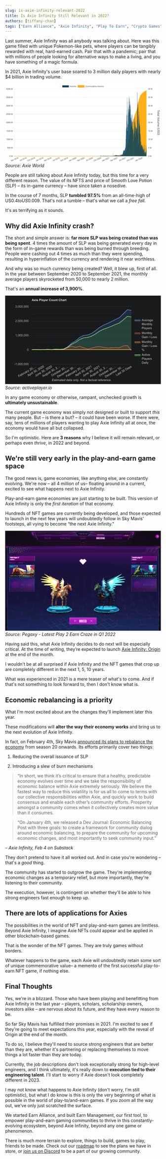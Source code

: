 ```yaml
---
slug: is-axie-infinity-relevant-2022
title: Is Axie Infinity Still Relevant in 2022? 
authors: [tiffany-chan]
tags: ["Earn Alliance", "Axie Infinity", "Play To Earn", "Crypto Games", "NFT Games", "SLP"]
---
```


Last summer, Axie Infinity was all anybody was talking about. Here was this game filled with unique Pokemon-like pets, where players can be tangibly rewarded with real, hard-earned cash. Pair that with a pandemic; pair that with millions of people looking for alternative ways to make a living, and you have something of a magic formula.

In 2021, Axie Infinity's user base soared to 3 million daily players with nearly $4 billion in trading volume.

![Axie World](axieworld.png)
_Source: Axie World_

People are still talking about Axie Infinity today, but this time for a very different reason. The value of its NFTS and price of Smooth Love Potion (SLP) – its in-game currency – have since taken a nosedive.

In the course of 7 months, SLP **tumbled 97.5%** from an all-time-high of US$0.4 to US$0.009. That's not a tumble – that's what we call a _free fall_.

It's as terrifying as it sounds.



## Why did Axie Infinity crash?

The short and simple answer is: **far more SLP was being created than was being spent**. 4 times the amount of SLP was being generated every day in the form of in-game rewards than was being burned through breeding. People were cashing out 4 times as much than they were spending, resulting in hyperinflation of the currency and rendering it near worthless. 

And why was so much currency being created? Well, it blew up, first of all. In the year between September 2020 to September 2021, the monthly average players skyrocketed from 50,000 to nearly 2 million.

That's an **annual increase of 3,900%**.

![Axie Player Count Chart](axieplayercount.png)
_Source: activeplayer.io_

In any game economy or otherwise, rampant, unchecked growth is **ultimately unsustainable**.

The current game economy was simply not designed or built to support _this_ many people. But – is there a but? – it could have been worse. If there were, say, tens of millions of players wanting to play Axie Infinity all at once, the economy would have all but collapsed.

So I'm optimistic. Here are **3 reasons** why I believe it will remain relevant, or perhaps even _thrive_, in 2022 and beyond.


## We're still very early in the play-and-earn game space

The good news is, game economies, like anything else, are constantly evolving. We're now – all 4 million of us– floating around in a current, excited to see what happens next to Axie Infinity.

Play-and-earn game economies are just starting to be built. This version of Axie Infinity is only the _first iteration_ of that economy.

Hundreds of NFT games are currently being developed, and those expected to launch in the next few years will undoubtedly follow in Sky Mavis’ footsteps, all vying to become “the next Axie Infinity."

![Pegaxy](pegaxy.png)
_Source: Pegaxy - Latest Play 2 Earn Craze in Q1 2022_


Having said this, what Axie Infinity decides to do next will be especially critical. At the time of writing, they’re expected to launch [Axie Infinity: Origin](https://axie.substack.com/p/origin?s=r "Axie Infinity: Origin") at the end of the month.

I wouldn't be at all surprised if Axie Infinity and the NFT games that crop up are completely different in the next 1, 5, 10 years.

What was experienced in 2021 is a mere teaser of what's to come. And if that's not something to look forward to, then I don't know what is. 


## Economic rebalancing is a priority

What I'm most excited about are the changes they'll implement later this year.

These modifications will **alter the way their economy works** and bring us to the next evolution of Axie Infinity.

In fact, on February 4th, Sky Mavis [announced its plans to rebalance the economy](https://axie.substack.com/p/upcoming-season-20-and-economic-balancing?s=r "announced its plans to rebalance the economy") from season 20 onwards. Its efforts primarily cover two things:

1. Reducing the overall issuance of SLP

2. Introducing a slew of burn mechanisms

> “In short, we think it’s critical to ensure that a healthy, predictable economy evolves over time and we take the responsibility of economic balance within Axie extremely seriously. We believe the fastest way to reduce this volatility is for us all to come to terms with our collective responsibilities within Axie, and quickly work to build consensus and enable each other’s community efforts. Prosperity amongst a community comes when it collectively creates more value than it consumes. 

> “On January 4th, we released a Dev Journal: Economic Balancing Post with three goals: to create a framework for community dialog around economic balancing, to prepare the community for upcoming economic changes, and most importantly to seek community input.” 

_– Axie Infinity, Feb 4 on Substack_

They don't pretend to have it all worked out. And in case you're wondering – that's a _good_ thing.

The community has started to outgrow the game. They're implementing economic changes as a temporary relief, but more importantly, they're listening to their community.

The execution, however, is contingent on whether they'll be able to hire strong engineers fast enough to keep up. 



## There are lots of applications for Axies 

The possibilities in the world of NFT and play-and-earn games are limitless. Beyond Axie Infinity, I imagine Axie NFTs could appear and be applied in other blockchain-based games. 

That is the wonder of the NFT games. They are truly games without borders. 

Whatever happens to the game, each Axie will undoubtedly retain some sort of unique commemorative value– a memento of the first successful play-to-earn NFT game, if nothing else. 



## Final Thoughts  

Yes, we're in a blizzard. Those who have been playing and benefitting from Axie Infinity in the last year – players, scholars, scholarship owners, investors alike – are nervous about its future, and they have every reason to be.
 
So far Sky Mavis has fulfilled their promises in 2021. I'm excited to see if they're going to meet expectations this year, especially with the reveal of Origin at the end of the month. 

To do so, I believe they'll need to source strong engineers that are better than they are, whether it's partnering or replacing themselves to move things a lot faster than they are today. 

Currently, the job descriptions don't look exceptionally strong for high-level engineers, and I think ultimately, it's really down to **execution tied to their engineering talent**. I'll start to worry if Axie doesn't look completely different in 2023.

I may not know what happens to Axie Infinity (don't worry, I'm still optimistic), but what I do know is this is only the very beginning of what is possible in the world of play-to/and-earn games. If you zoom all the way out, we've only just scratched the surface. 

We started Earn Alliance, and built Earn Management, our first tool, to empower play-and-earn gaming communities to thrive in this constantly-evolving ecosystem, beyond Axie Infinity, beyond any one game or phenomenon. 

There is much more terrain to explore, things to build, games to play, friends to be made. Check out our [roadmap](https://roadmap.earnalliance.com/ "roadmap") to see the plans we have in store, or [join us on Discord](https://discord.com/invite/GD65eQuVGz "join us on Discord") to be a part of our growing community.
